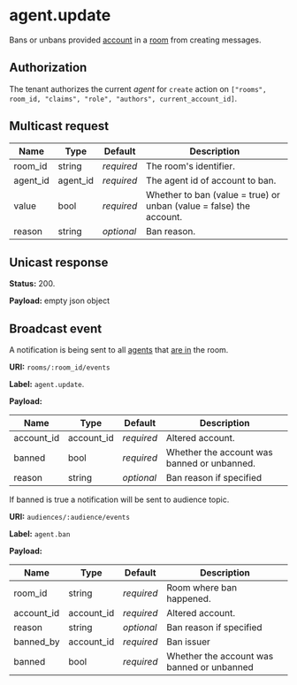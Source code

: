 # agent.update

Bans or unbans provided [account](../agent.md#agent) in a [room](../room.md#room) from creating messages.

## Authorization

The tenant authorizes the current _agent_ for `create` action on `["rooms", room_id, "claims", "role", "authors", current_account_id]`.

## Multicast request

Name             | Type                 | Default    | Description
---------------- | -------------------- | ---------- | ------------------
room_id          | string               | _required_ | The room's identifier.
agent_id         | agent_id             | _required_ | The agent id of account to ban.
value            | bool                 | _required_ | Whether to ban (value = true) or unban (value = false) the account.
reason           | string               | _optional_ | Ban reason.

## Unicast response

**Status:** 200.

**Payload:** empty json object


## Broadcast event

A notification is being sent to all [agents](../agent.md#agent) that
[are in](../room/enter.md) the room.

**URI:** `rooms/:room_id/events`

**Label:** `agent.update`.

**Payload:**

Name             | Type        | Default    | Description
---------------- | ----------- | ---------- | -----------------------------------
account_id       | account_id  | _required_ | Altered account.
banned           | bool        | _required_ | Whether the account was banned or unbanned.
reason           | string      | _optional_ | Ban reason if specified

If banned is true a notification will be sent to audience topic.

**URI:** `audiences/:audience/events`

**Label:** `agent.ban`

**Payload:**

Name             | Type        | Default    | Description
---------------- | ----------- | ---------- | -----------------------------------
room_id          | string      | _required_ | Room where ban happened.
account_id       | account_id  | _required_ | Altered account.
reason           | string      | _optional_ | Ban reason if specified
banned_by        | account_id  | _required_ | Ban issuer
banned           | bool        | _required_ | Whether the account was banned or unbanned
